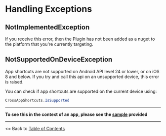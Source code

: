 # Handling Exceptions

## NotImplementedException

If you receive this error, then the Plugin has not been added as a nuget to the platform that you're currently targeting.

## NotSupportedOnDeviceException
App shortcuts are not supported on Android API level 24 or lower, or on iOS 8 and below. If you try and call this api on an unsupported device, this error is raised. 

You can check if app shortcuts are supported on the current device using:

```csharp
CrossAppShortcuts.IsSupported
```

---

**To see this in the context of an app, please see the [sample](../samples) provided**

---
<= Back to [Table of Contents](README.md)